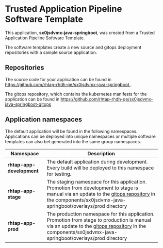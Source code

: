 # Trusted Application Pipeline Software Template

This application, **sx0jsdvmx-java-springboot**, was created from a Trusted Application Pipeline Software Template.

The software templates create a new source and gitops deployment repositories with a sample source application. 

## Repositories

The source code for your application can be found in [https://github.com/rhtap-rhdh-qe/sx0jsdvmx-java-springboot ](https://github.com/rhtap-rhdh-qe/sx0jsdvmx-java-springboot ).
 
The gitops repository, which contains the kubernetes manifests for the application can be found in 
[https://github.com/rhtap-rhdh-qe/sx0jsdvmx-java-springboot-gitops ](https://github.com/rhtap-rhdh-qe/sx0jsdvmx-java-springboot-gitops ) 

## Application namespaces 

The default application will be found in the following namespaces. Applications can be deployed into unique namespaces or multiple software templates can also bet generated into the same group namespaces.  

|  Namespace   |  Description   |  
| -------- | -------- |   
| **rhtap-app-development** | The default application during development. Every build will be deployed to this namespace for testing. | 
| **rhtap-app-stage** | The staging namespace for this application. Promotion from development to stage is manual via an update to the [gitops repository](https://github.com/rhtap-rhdh-qe/sx0jsdvmx-java-springboot-gitops ) in the components/sx0jsdvmx-java-springboot/overlays/prod directory |  
| **rhtap-app-prod** | The production namespace for this application. Promotion from stage to production is manual via an update to the [gitops repository](https://github.com/rhtap-rhdh-qe/sx0jsdvmx-java-springboot-gitops ) in the components/sx0jsdvmx-java-springboot/overlays/prod directory | 